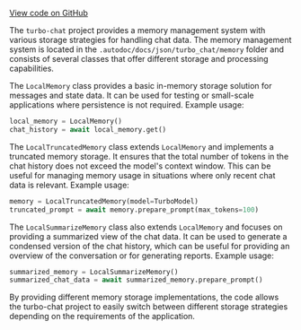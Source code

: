 [View code on GitHub](https://github.com/creatorrr/turbo-chat/tree/master/.autodoc/docs/json/turbo_chat/memory)

The `turbo-chat` project provides a memory management system with various storage strategies for handling chat data. The memory management system is located in the `.autodoc/docs/json/turbo_chat/memory` folder and consists of several classes that offer different storage and processing capabilities.

The `LocalMemory` class provides a basic in-memory storage solution for messages and state data. It can be used for testing or small-scale applications where persistence is not required. Example usage:

```python
local_memory = LocalMemory()
chat_history = await local_memory.get()
```

The `LocalTruncatedMemory` class extends `LocalMemory` and implements a truncated memory storage. It ensures that the total number of tokens in the chat history does not exceed the model's context window. This can be useful for managing memory usage in situations where only recent chat data is relevant. Example usage:

```python
memory = LocalTruncatedMemory(model=TurboModel)
truncated_prompt = await memory.prepare_prompt(max_tokens=100)
```

The `LocalSummarizeMemory` class also extends `LocalMemory` and focuses on providing a summarized view of the chat data. It can be used to generate a condensed version of the chat history, which can be useful for providing an overview of the conversation or for generating reports. Example usage:

```python
summarized_memory = LocalSummarizeMemory()
summarized_chat_data = await summarized_memory.prepare_prompt()
```

By providing different memory storage implementations, the code allows the turbo-chat project to easily switch between different storage strategies depending on the requirements of the application.

